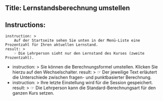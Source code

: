 Title: Lernstandsberechnung umstellen
----
Instructions:
-
	instruction: >
		Auf der Startseite sehen Sie unten in der Menü-Liste eine Prozentzahl für Ihren aktuellen Lernstand.
	result: >
		☞ Die Lehrperson sieht nur den Lernstand des Kurses (zweite Prozentzahl).
-
	instruction: >
		Sie können die Berechnungsformel umstellen. Klicken Sie hierzu auf den Wechselschalter.
	result: >
		☞ Der jeweilige Text erläutert die Unterschiede zwischen fragen- und punktbasierter Berechnung.
-
	instruction: >
		Ihre letzte Einstellung wird für die Session gespeichert.
	result: >
		☞ Die Lehrperson kann die Standard-Berechnungsart für den ganzen Kurs setzen.
